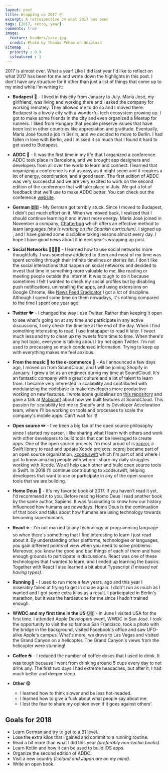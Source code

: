 ```yaml
---
layout: post
title: Wrapping up 2017 📦
excerpt: A retrospective on what 2017 has been
tags: [2017, retro, year]
comments: true
image:
  feature: headers/sake.jpg
  credit: Photo by Thomas Peham on Unsplash
sitemap   :
  priority : 0.9
  isfeatured : 1
---
```


2017 is almost over. What a year! Like I did last year I'd like to reflect on what 2017 has been for me and wrote down the highlights in this post. I don't have any structure for it other than just a list of things that come up to my mind while I'm writing it:

- **Budapest 🏰** - I lived in this city from January to July. María José, my girlfriend, was living and working there and I asked the company for working remotely. They allowed me to do so and I moved there. Budapest is a lovely city with a wonderful tech ecosystem growing up. I got to make some friends in the city and even organized a Meetup for runners. I liked from Hungary that people preserve values that have been lost in other countries like appreciation and gratitude. Eventually,  Maria José found a job in Berlin, and we decided to move to Berlin. I had fallen in love with Berlin, and I missed it so much that I found it hard to get used to Budapest.

- **ADDC 🎤** - It was the first time in my life that I organized a conference. ADDC took place in Barcelona, and we brought app designers and developers from all over the world to learn and connect. I learned that organizing a conference is not as easy as it might seem and it requires a lot of energy, coordination, and a good team. The first edition of ADDC was very successful and we are very excited to work on the second edition of the conference that will take place in July. We got a lot of feedback that we'll use to make ADDC better. You can check out the conference [website](https://addconf.com).

- **German 🇩🇪** - My German got terribly stuck. Since I moved to Budapest, I didn't put much effort on it. When we moved back, I realized that I should continue learning it and invest more energy. Maria José joined in November a company, [Chatterbug](https://chatterbug.com) which offers an effective method to learn languages *(she is working on the Spanish curriculum)*. I signed up , and I have gained some discipline taking lessons almost every day. I hope I have good news about it in next year's wrapping up post.

- **Social Networks 👨‍👨‍👦‍👦** - I learned how to use social networks more thoughtfully. I was somehow addicted to them and most of my time was spent scrolling through their infinite timelines or stories list. I don't like the social interactions that happen on social networks and decided to invest that time in something more valuable to me, like reading or meeting people outside the Internet. It was tough to do it because sometimes I felt I wanted to check my social profiles but by disabling push notifications, uninstalling the apps, and using extensions on Google Chrome, like [News Feed Eradicator](https://chrome.google.com/webstore/detail/news-feed-eradicator-for/fjcldmjmjhkklehbacihaiopjklihlgg?hl=en) I got a lot of discipline. Although I spend some time on them nowadays, it's nothing compared to the time I spent one year ago.

- **Twitter 🐦** - I changed the way I use Twitter. Rather than keeping it open to see what's going on at any time and participate in any active discussions, I only check the timeline at the end of the day. When I find something interesting to read, I use Instapaper to read it later. I tweet much less and try to clean up my tweets from time to time. When there's any hot topic, everyone is talking about I try not open Twitter. I'm not used to processing so much condensed information. Trying to keep up with everything makes me feel anxious.

- **From the music 🎵 to the e-commerce 🛒** - As I announced a few days ago, I moved on from SoundCloud, and I will be joining Shopify in January. I grew a lot as an engineer during my time at SoundCloud. It's an fantastic company with a great culture and a lot of talent to learn from. I became very interested in scalability and contributed with modularizing the codebase to make developers more productive working on new features. I wrote some guidelines on [this repository](https://github.com/microfeatures/guidelines) and gave a talk at [Mobiconf](https://www.2017.mobiconf.org/) about how we built features at SoundCloud. This passion for scalability led me to Shopify and its Developer Acceleration team, where I'll be working on tools and processes to scale the company's mobile apps. Can't wait for it!

- **Open source ✏️** - I've been a big fan of the open source philosophy since I started my career. I like sharing what I learn with others and work with other developers to build tools that can be leveraged to create apps. One of the open source projects I'm most proud of is [xcproj](https://github.com/xcodeswift/xcproj), a Swift library to read and update Xcode projects. xcproj became part of an open source organization, [xcode.swift](https://github.com/xcodeswift/xcproj) which I'm part of and where I got to know amazing people with whom I share my daily struggles working with Xcode. We all help each other and build open source tools in Swift. In 2018 I'll continue contributing to xcode.swift, helping developers that want to use or participate in any of the open source tools that we are building.

- **Homo Deus 🐒** - It's my favorite book of 2017. If you haven't read it yet, I'd recommend it to you. Before reading Homo Deus I read another book by the same author, Sapiens. It was fascinating to know how our history influenced how humans are nowadays. Homo Deus is the continuation of that book and talks about how humans are using technology towards becoming superhumans.

- **React ⭐️** - I'm not married to any technology or programming language so when there's something that I find interesting to learn I just read about it. By understanding other platforms, technologies or languages, you gain different points of view when you need to solve problems. Moreover, you know the good and bad things of each of them and have enough grounds to participate in discussions. React was one of these technologies that I wanted to learn, and I ended up learning the basics. Together with React I also learned a bit about Typescript *(I missed not having types)*.

- **Running 🏃** - I used to run more a few years, ago and this year I miserably failed at trying to get in shape again. I didn't run as much as I wanted and I got some extra kilos as a result. I participated in Berlin's marathon, but it was the hardest one for me since I hadn't trained enough.

- **WWDC and my first time in the US 🇺🇸** - In June I visited USA for the first time. I attended Apple Developers event, WWDC in San José. I took the opportunity to visit the so famous San Francisco, took a photo with the bridge in the background, visited Facebook's office and saw UFO-alike Apple's campus. What's more, we drove to Las Vegas and visited the Grand Canyon on a helicopter. The Grand Canyon's views from the helicopter were stunning!

- **Coffee ☕️** - I reduced the number of coffee doses that I used to drink. It was tough because I went from drinking around 5 cups every day to not drink any. The first two days I had extreme headaches, but after it, I had much better and deeper sleep.

- **Other 😜**
  - I learned how to think slower and be less hot-headed.
  - I learned how to give a fuck about what people say about me.
  - I lost the fear to share my opinion even if it goes against others'.


## Goals for 2018

- Learn German and try to get to a B1 level.
- Lose the extra kilos that I gained and commit to a running routine.
- Read a bit more than what I did this year *(preferably non-techie books)*.
- Learn Kotlin and how it can be used to build iOS apps.
- Organize the second edition of ADDC.
- Visit a new country *(Iceland and Japan are on my mind)*.
- Write an open book.